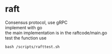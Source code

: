 # raft
Consensus protocol, use gRPC  
implement with go  
the main implementation is in the raftcode/main.go  
test the function use  
```shell
bash /scripts/rafttest.sh
```
